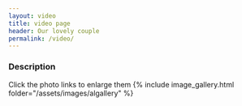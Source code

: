 ```yaml
---
layout: video
title: video page
header: Our lovely couple
permalink: /video/
---
```


### Description

Click the photo links to enlarge them
{% include image_gallery.html folder="/assets/images/algallery" %}
